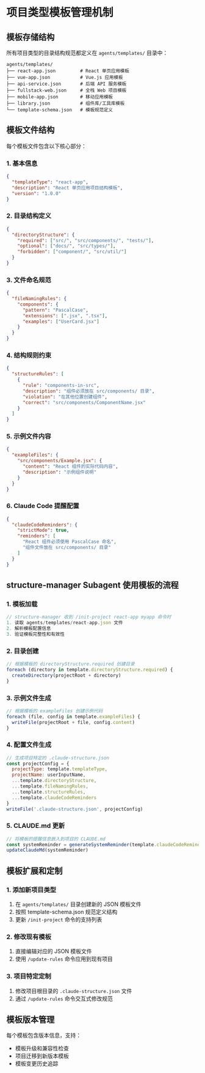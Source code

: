 # 项目类型模板管理机制

## 模板存储结构

所有项目类型的目录结构规范都定义在 `agents/templates/` 目录中：

```
agents/templates/
├── react-app.json         # React 单页应用模板
├── vue-app.json           # Vue.js 应用模板  
├── api-service.json       # 后端 API 服务模板
├── fullstack-web.json     # 全栈 Web 项目模板
├── mobile-app.json        # 移动应用模板
├── library.json           # 组件库/工具库模板
└── template-schema.json   # 模板规范定义
```

## 模板文件结构

每个模板文件包含以下核心部分：

### 1. 基本信息
```json
{
  "templateType": "react-app",
  "description": "React 单页应用项目结构模板", 
  "version": "1.0.0"
}
```

### 2. 目录结构定义
```json
{
  "directoryStructure": {
    "required": ["src/", "src/components/", "tests/"],
    "optional": ["docs/", "src/types/"],
    "forbidden": ["component/", "src/util/"]
  }
}
```

### 3. 文件命名规范
```json
{
  "fileNamingRules": {
    "components": {
      "pattern": "PascalCase",
      "extensions": [".jsx", ".tsx"],
      "examples": ["UserCard.jsx"]
    }
  }
}
```

### 4. 结构规则约束
```json
{
  "structureRules": [
    {
      "rule": "components-in-src",
      "description": "组件必须放在 src/components/ 目录",
      "violation": "在其他位置创建组件",
      "correct": "src/components/ComponentName.jsx"
    }
  ]
}
```

### 5. 示例文件内容
```json
{
  "exampleFiles": {
    "src/components/Example.jsx": {
      "content": "React 组件的实际代码内容",
      "description": "示例组件说明"
    }
  }
}
```

### 6. Claude Code 提醒配置
```json
{
  "claudeCodeReminders": {
    "strictMode": true,
    "reminders": [
      "React 组件必须使用 PascalCase 命名",
      "组件文件放在 src/components/ 目录"
    ]
  }
}
```

## structure-manager Subagent 使用模板的流程

### 1. 模板加载
```javascript
// structure-manager 收到 /init-project react-app myapp 命令时
1. 读取 agents/templates/react-app.json 文件
2. 解析模板配置信息
3. 验证模板完整性和有效性
```

### 2. 目录创建
```javascript
// 根据模板的 directoryStructure.required 创建目录
foreach (directory in template.directoryStructure.required) {
  createDirectory(projectRoot + directory)
}
```

### 3. 示例文件生成
```javascript
// 根据模板的 exampleFiles 创建示例代码
foreach (file, config in template.exampleFiles) {
  writeFile(projectRoot + file, config.content)
}
```

### 4. 配置文件生成
```javascript
// 生成项目特定的 .claude-structure.json
const projectConfig = {
  projectType: template.templateType,
  projectName: userInputName,
  ...template.directoryStructure,
  ...template.fileNamingRules,
  ...template.structureRules,
  ...template.claudeCodeReminders
}
writeFile('.claude-structure.json', projectConfig)
```

### 5. CLAUDE.md 更新
```javascript
// 将模板的提醒信息嵌入到项目的 CLAUDE.md
const systemReminder = generateSystemReminder(template.claudeCodeReminders)
updateClaudeMd(systemReminder)
```

## 模板扩展和定制

### 1. 添加新项目类型
1. 在 `agents/templates/` 目录创建新的 JSON 模板文件
2. 按照 template-schema.json 规范定义结构
3. 更新 `/init-project` 命令的支持列表

### 2. 修改现有模板
1. 直接编辑对应的 JSON 模板文件
2. 使用 `/update-rules` 命令应用到现有项目

### 3. 项目特定定制
1. 修改项目根目录的 `.claude-structure.json` 文件
2. 通过 `/update-rules` 命令交互式修改规范

## 模板版本管理

每个模板包含版本信息，支持：
- 模板升级和兼容性检查
- 项目迁移到新版本模板
- 模板变更历史追踪